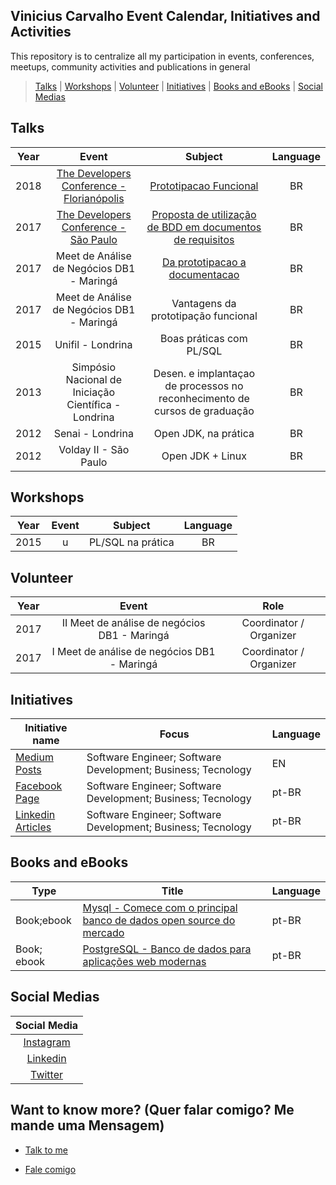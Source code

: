 ## Vinicius Carvalho Event Calendar, Initiatives and Activities


This repository is to centralize all my participation in events, conferences, meetups, community activities and publications in general 


>[Talks](#Talks)  |  [Workshops](#Workshops) |  [Volunteer](#Volunteer)  |  [Initiatives](#Initiatives) |  [Books and eBooks](#Books-and-eBooks)  | [Social Medias](#Social-Medias) 



## Talks

| Year |                            Event                             |                           Subject                            | Language |
| :--: | :----------------------------------------------------------: | :----------------------------------------------------------: | :------: |
| 2018 | [The Developers Conference - Florianópolis](http://www.thedevelopersconference.com.br) | [Prototipacao Funcional](https://www.slideshare.net/viniciuscdes/prototipacao-funcional) |    BR    |
| 2017 | [The Developers Conference - São Paulo](http://www.thedevelopersconference.com.br) | [Proposta de utilização de BDD em documentos de requisitos](https://www.slideshare.net/viniciuscdes/proposta-de-utilizao-de-bdd-em-documentos-de-requisitos) |    BR    |
| 2017 |          Meet de Análise de Negócios DB1 - Maringá           | [Da prototipacao a documentacao](https://www.slideshare.net/viniciuscdes/da-prototipacao-a-documentacao) |    BR    |
| 2017 |          Meet de Análise de Negócios DB1 - Maringá           |             Vantagens da prototipação funcional              |    BR    |
| 2015 |                      Unifil - Londrina                       |                   Boas práticas com PL/SQL                   |    BR    |
| 2013 |     Simpósio Nacional de Iniciação Científica - Londrina     | Desen. e implantaçao de processos no reconhecimento de cursos de graduação |    BR    |
| 2012 |                       Senai - Londrina                       |                     Open JDK, na prática                     |    BR    |
| 2012 |                    Volday II - São Paulo                     |                       Open JDK + Linux                       |    BR    |



## Workshops

| Year | Event |      Subject      | Language |
| :--: | :---: | :---------------: | :------: |
| 2015 |   u   | PL/SQL na prática |    BR    |



## Volunteer


| Year  | Event | Role |
| :---: | :---: | :--: |
| 2017 | II Meet de análise de negócios DB1 - Maringá      |    Coordinator / Organizer   |
| 2017 | I Meet de análise de negócios DB1 - Maringá      |    Coordinator / Organizer   |



## Initiatives

| Initiative name                      | Focus | Language |
| ------------------------------------ | ----- | -------- |
| [Medium Posts](https://medium.com/@viniciuscarvalho) |  Software Engineer; Software Development; Business; Tecnology      |  EN |
| [Facebook Page](https://www.facebook.com/viniciuscdes/) |  Software Engineer; Software Development; Business; Tecnology      |  pt-BR |
| [Linkedin Articles](https://www.linkedin.com/in/viniciuscdes/detail/recent-activity/posts/) |  Software Engineer; Software Development; Business; Tecnology      |  pt-BR |



## Books and eBooks

|Type |	Title |	Language |
| ------------------------------------ | ----- | -------- |
|Book;ebook | [Mysql - Comece com o principal banco de dados open source do mercado](https://www.casadocodigo.com.br/products/livro-banco-mysql) |pt-BR|
|Book; ebook | [PostgreSQL - Banco de dados para aplicações web modernas](https://www.casadocodigo.com.br/products/livro-postgresql)  | pt-BR |



## Social Medias

| Social Media |
| :----------------: |
| [Instagram](https://www.instagram.com/viniciuscdes) |
| [Linkedin](https://www.linkedin.com/in/viniciuscdes) |
| [Twitter](https://www.twitter.com/viniciuscdes) |


## Want to know more? (Quer falar comigo? Me mande uma Mensagem)

- [Talk to me](#https://goo.gl/forms/Q6ZBzqPZmUc3mXFe2)

- [Fale comigo](#https://goo.gl/forms/Q6ZBzqPZmUc3mXFe2)
